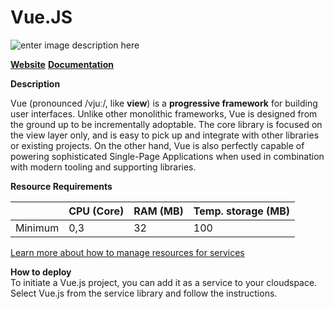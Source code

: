 ﻿# Vue.JS

![enter image description here](https://api.mogenius.com/file/id/c7dd72b7-77a7-42c7-b320-742c4d04d526)

**[Website](https://vuejs.org)**
[**Documentation**](https://vuejs.org/v2/guide/)

**Description**

Vue (pronounced /vjuː/, like **view**) is a **progressive framework** for building user interfaces. Unlike other monolithic frameworks, Vue is designed from the ground up to be incrementally adoptable. The core library is focused on the view layer only, and is easy to pick up and integrate with other libraries or existing projects. On the other hand, Vue is also perfectly capable of powering sophisticated Single-Page Applications when used in combination with modern tooling and supporting libraries.

**Resource Requirements**

||CPU (Core)|RAM (MB)  |Temp. storage (MB)|
|--|--|--|--|
| Minimum | 0,3 |32| 100 |

[Learn more about how to manage resources for services](./../../development/resources.md)

**How to deploy**  
To initiate a Vue.js project,  you can add it as a service to your cloudspace. Select Vue.js from the service library and follow the instructions.  

